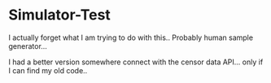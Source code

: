 # Simulator-Test

I actually forget what I am trying to do with this.. Probably human sample generator... 

I had a better version somewhere connect with the censor data API... only if I can find my old code..
